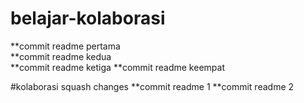 # belajar-kolaborasi

**commit readme pertama<br>
**commit readme kedua<br>
**commit readme ketiga
**commit readme keempat

#kolaborasi squash changes
**commit readme 1
**commit readme 2
